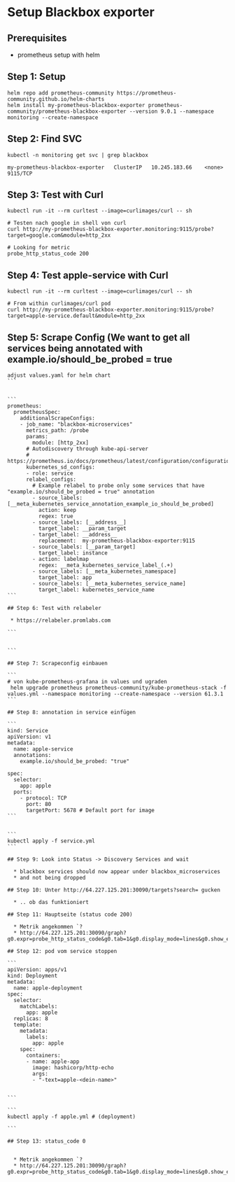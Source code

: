 # Setup Blackbox exporter 

## Prerequisites 

  * prometheus setup with helm

## Step 1: Setup

```
helm repo add prometheus-community https://prometheus-community.github.io/helm-charts
helm install my-prometheus-blackbox-exporter prometheus-community/prometheus-blackbox-exporter --version 9.0.1 --namespace monitoring --create-namespace

```

## Step 2: Find SVC 

```
kubectl -n monitoring get svc | grep blackbox
```

```
my-prometheus-blackbox-exporter   ClusterIP   10.245.183.66    <none>        9115/TCP              
```


## Step 3: Test with Curl 

```
kubectl run -it --rm curltest --image=curlimages/curl -- sh 
```

```
# Testen nach google in shell von curl
curl http://my-prometheus-blackbox-exporter.monitoring:9115/probe?target=google.com&module=http_2xx
```

```
# Looking for metric 
probe_http_status_code 200
```

## Step 4: Test apple-service with Curl 

```
kubectl run -it --rm curltest --image=curlimages/curl -- sh 
```

```
# From within curlimages/curl pod 
curl http://my-prometheus-blackbox-exporter.monitoring:9115/probe?target=apple-service.default&module=http_2xx
```


## Step 5: Scrape Config (We want to get all services being annotated with example.io/should_be_probed = true

````
adjust values.yaml for helm chart
```


```
prometheus:
  prometheusSpec:
    additionalScrapeConfigs:
    - job_name: "blackbox-microservices"
      metrics_path: /probe
      params:
        module: [http_2xx]
      # Autodiscovery through kube-api-server 
      # https://prometheus.io/docs/prometheus/latest/configuration/configuration/#kubernetes_sd_config
      kubernetes_sd_configs:
      - role: service
      relabel_configs:
        # Example relabel to probe only some services that have "example.io/should_be_probed = true" annotation
        - source_labels: [__meta_kubernetes_service_annotation_example_io_should_be_probed]
          action: keep
          regex: true
        - source_labels: [__address__]
          target_label: __param_target
        - target_label: __address__
          replacement:  my-prometheus-blackbox-exporter:9115
        - source_labels: [__param_target]
          target_label: instance
        - action: labelmap
          regex: __meta_kubernetes_service_label_(.+)
        - source_labels: [__meta_kubernetes_namespace]
          target_label: app
        - source_labels: [__meta_kubernetes_service_name]
          target_label: kubernetes_service_name
```

## Step 6: Test with relabeler 

 * https://relabeler.promlabs.com

```


```

## Step 7: Scrapeconfig einbauen 

```
# von kube-prometheus-grafana in values und ugraden 
 helm upgrade prometheus prometheus-community/kube-prometheus-stack -f values.yml --namespace monitoring --create-namespace --version 61.3.1
```

## Step 8: annotation in service einfügen 

```
kind: Service
apiVersion: v1
metadata:
  name: apple-service
  annotations:
    example.io/should_be_probed: "true"

spec:
  selector:
    app: apple
  ports:
    - protocol: TCP
      port: 80
      targetPort: 5678 # Default port for image
```


```
kubectl apply -f service.yml
```

## Step 9: Look into Status -> Discovery Services and wait

  * blackbox services should now appear under blackbox_microservices
  * and not being dropped

## Step 10: Unter http://64.227.125.201:30090/targets?search= gucken

  * .. ob das funktioniert

## Step 11: Hauptseite (status code 200) 

  * Metrik angekommen `?
  * http://64.227.125.201:30090/graph?g0.expr=probe_http_status_code&g0.tab=1&g0.display_mode=lines&g0.show_exemplars=0&g0.range_input=1h

## Step 12: pod vom service stoppen

```
apiVersion: apps/v1
kind: Deployment
metadata:
  name: apple-deployment
spec:
  selector:
    matchLabels:
      app: apple
  replicas: 8
  template:
    metadata:
      labels:
        app: apple
    spec:
      containers:
      - name: apple-app
        image: hashicorp/http-echo
        args:
        - "-text=apple-<dein-name>"


```

```
kubectl apply -f apple.yml # (deployment)

```

## Step 13: status_code 0


  * Metrik angekommen `?
  * http://64.227.125.201:30090/graph?g0.expr=probe_http_status_code&g0.tab=1&g0.display_mode=lines&g0.show_exemplars=0&g0.range_input=1h
